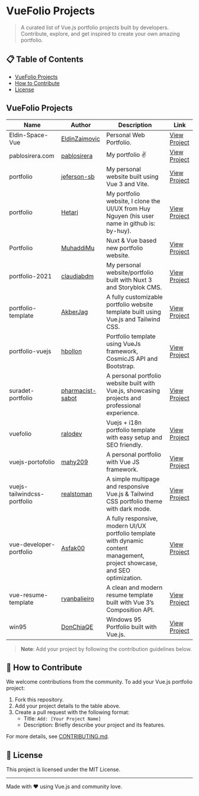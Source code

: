 # VueFolio Projects

> A curated list of Vue.js portfolio projects built by developers. Contribute, explore, and get inspired to create your own amazing portfolio.

## 📋 Table of Contents

- [VueFolio Projects](#-vuefolio-projects)
- [How to Contribute](#-how-to-contribute)
- [License](#-license)

## VueFolio Projects

| Name | Author | Description | Link |
|------|--------|-------------|------|
| Eldin-Space-Vue | [EldinZaimovic](https://github.com/EldinZaimovic) | Personal Web Portfolio. | [View Project](https://github.com/EldinZaimovic/Eldin-Space-Vue) |
| pablosirera.com | [pablosirera](https://github.com/pablosirera) | My portfolio ✌️ | [View Project](https://github.com/pablosirera/pablosirera.com) |
| portfolio | [jeferson-sb](https://github.com/jeferson-sb) | My personal website built using Vue 3 and Vite. | [View Project](https://github.com/jeferson-sb/portfolio) |
| portfolio | [Hetari](https://github.com/Hetari) | My portfolio website, I clone the UI/UX from Huy Nguyen (his user name in github is: by-huy). | [View Project](https://github.com/Hetari/portfolio) |
| Portfolio | [MuhaddiMu](https://github.com/MuhaddiMu) | Nuxt & Vue based new portfolio website. | [View Project](https://github.com/MuhaddiMu/Portfolio) |
| portfolio-2021 | [claudiabdm](https://github.com/claudiabdm) | My personal website/portfolio built with Nuxt 3 and Storyblok CMS. | [View Project](https://github.com/claudiabdm/portfolio-2021) |
| portfolio-template | [AkberJag](https://github.com/AkberJag) | A fully customizable portfolio website template built using Vue.js and Tailwind CSS. | [View Project](https://github.com/AkberJag/portfolio-template) |
| portfolio-vuejs | [hbollon](https://github.com/hbollon) | Portfolio template using VueJs framework, CosmicJS API and Bootstrap. | [View Project](https://github.com/hbollon/portfolio-vuejs) |
| suradet-portfolio | [pharmacist-sabot](https://github.com/pharmacist-sabot) | A personal portfolio website built with Vue.js, showcasing projects and professional experience. | [View Project](https://github.com/pharmacist-sabot/suradet-portfolio) |
| vuefolio | [ralodev](https://github.com/ralodev) | Vuejs + i18n portfolio template with easy setup and SEO friendly. | [View Project](https://github.com/ralodev/vuefolio) |
| vuejs-portofolio | [mahy209](https://github.com/mahy209) | A personal portfolio with Vue JS framework. | [View Project](https://github.com/mahy209/vuejs-portofolio) |
| vuejs-tailwindcss-portfolio | [realstoman](https://github.com/realstoman) | A simple multipage and responsive Vue.js & Tailwind CSS portfolio theme with dark mode. | [View Project](https://github.com/realstoman/vuejs-tailwindcss-portfolio) |
| vue-developer-portfolio | [Asfak00](https://github.com/Asfak00) | A fully responsive, modern UI/UX portfolio template with dynamic content management, project showcase, and SEO optimization. | [View Project](https://github.com/Asfak00/vue-developer-portfolio) |
| vue-resume-template | [ryanbalieiro](https://github.com/ryanbalieiro) | A clean and modern resume template built with Vue 3’s Composition API. | [View Project](https://github.com/ryanbalieiro/vue-resume-template) |
| win95 | [DonChiaQE](https://github.com/DonChiaQE) | Windows 95 Portfolio built with Vue.js. | [View Project](https://github.com/DonChiaQE/win95) |

> **Note**: Add your project by following the contribution guidelines below.

## 🤝 How to Contribute

We welcome contributions from the community. To add your Vue.js portfolio project:

1. Fork this repository.
2. Add your project details to the table above.
3. Create a pull request with the following format:
   - Title: `Add: [Your Project Name]`
   - Description: Briefly describe your project and its features.

For more details, see [CONTRIBUTING.md](./CONTRIBUTING.md).

## 📄 License

This project is licensed under the MIT License.

---

Made with ❤️ using Vue.js and community love.
